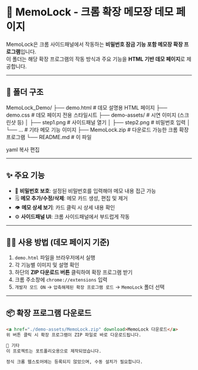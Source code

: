 
# 📝 MemoLock - 크롬 확장 메모장 데모 페이지

MemoLock은 크롬 사이드패널에서 작동하는 **비밀번호 잠금 기능 포함 메모장 확장 프로그램**입니다.  
이 폴더는 해당 확장 프로그램의 작동 방식과 주요 기능을 **HTML 기반 데모 페이지**로 제공합니다.

---

## 📂 폴더 구조

MemoLock_Demo/
├── demo.html # 데모 설명용 HTML 페이지
├── demo.css # 데모 페이지 전용 스타일시트
├── demo-assets/ # 시연 이미지 (스크린샷 등)
│ ├── step1.png # 사이드패널 열기
│ ├── step2.png # 비밀번호 입력
│ └── ... # 기타 메모 기능 이미지
├── MemoLock.zip # 다운로드 가능한 크롬 확장 프로그램
└── README.md # 이 파일

yaml
복사
편집

---

## ✨ 주요 기능

- 🔐 **비밀번호 보호**: 설정된 비밀번호를 입력해야 메모 내용 접근 가능
- 🗒️ **메모 추가/수정/삭제**: 메모 카드 생성, 편집 및 제거
- 👁️ **메모 상세 보기**: 카드 클릭 시 상세 내용 확인
- ⚙️ **사이드패널 UI**: 크롬 사이드패널에서 부드럽게 작동

---

## 🧑‍🏫 사용 방법 (데모 페이지 기준)

1. `demo.html` 파일을 브라우저에서 실행
2. 각 기능별 이미지 및 설명 확인
3. 하단의 **ZIP 다운로드 버튼** 클릭하여 확장 프로그램 받기
4. 크롬 주소창에 `chrome://extensions` 입력
5. `개발자 모드 ON` → `압축해제된 확장 프로그램 로드` → `MemoLock` 폴더 선택

---

## 📦 확장 프로그램 다운로드

```html
<a href="./demo-assets/MemoLock.zip" download>MemoLock 다운로드</a>
위 버튼 클릭 시 확장 프로그램이 ZIP 파일로 바로 다운로드됩니다.

🔗 기타
이 프로젝트는 포트폴리오용으로 제작되었습니다.

정식 크롬 웹스토어에는 등록되지 않았으며, 수동 설치가 필요합니다.
